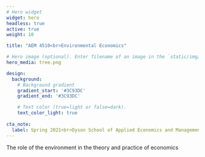 ```yaml
---
# Hero widget
widget: hero
headless: true
active: true
weight: 10

title: "AEM 4510<br>Environmental Economics"

# Hero image (optional). Enter filename of an image in the `static/img/` folder.
hero_media: tree.png

design:
  background:
    # Background gradient
    gradient_start: '#3C93DC'
    gradient_end: '#3C93DC'

    # Text color (true=light or false=dark).
    text_color_light: true
    
cta_note:
  label: Spring 2021<br>Dyson School of Applied Economics and Management<br>Cornell University
---
```


The role of the environment in the theory and practice of economics